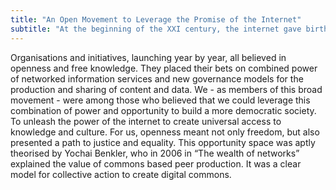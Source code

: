 ```yaml
---
title: "An Open Movement to Leverage the Promise of the Internet"
subtitle: "At the beginning of the XXI century, the internet gave birth to the open movement."
---
```

Organisations and initiatives, launching year by year, all believed in openness and free knowledge. They placed their bets on combined power of networked information services and new governance models for the production and sharing of content and data.
We - as members of this broad movement - were among those who believed that we could leverage this combination of power and opportunity to build a more democratic society. To unleash the power of the internet to create universal access to knowledge and culture. For us, openness meant not only freedom, but also presented a path to justice and equality.
This opportunity space was aptly theorised by Yochai Benkler, who in 2006 in “The wealth of networks” explained the value of  commons based peer production. It was a clear model for collective action to create digital commons.
